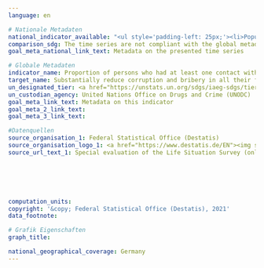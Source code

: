 ```yaml
---
language: en    

# Nationale Metadaten    
national_indicator_available: "<ul style='padding-left: 25px;'><li>Population who had the impression that public officials are corruptible during their interactions with public agencies in the previous two years</li> <li> Private persons (donors) suspected in the context of corruption offences</li></ul>"    
comparison_sdg: The time series are not compliant with the global metadata, but provide additional information.    
goal_meta_national_link_text: Metadata on the presented time series    

# Globale Metadaten    
indicator_name: Proportion of persons who had at least one contact with a public official and who paid a bribe to a public official, or were asked for a bribe by those public officials, during the previous 12 months    
target_name: Substantially reduce corruption and bribery in all their forms    
un_designated_tier: <a href="https://unstats.un.org/sdgs/iaeg-sdgs/tier-classification/" title="Click here for more information on the UN tier classification."  target="_blank">Tier II</a>    
un_custodian_agency: United Nations Office on Drugs and Crime (UNODC)    
goal_meta_link_text: Metadata on this indicator    
goal_meta_2_link_text:     
goal_meta_3_link_text:     

#Datenquellen
source_organisation_1: Federal Statistical Office (Destatis)
source_organisation_logo_1: <a href="https://www.destatis.de/EN"><img src="https://g205sdgs.github.io/sdg-indicators/public/OrgImgEn/destatis.png" alt="Logo destatis" style="height:60px; width:148px" /></a>
source_url_text_1: Special evaluation of the Life Situation Survey (only available in German)





    
computation_units:     
copyright: '&copy; Federal Statistical Office (Destatis), 2021'    
data_footnote:     

# Grafik Eigenschaften    
graph_title:     

national_geographical_coverage: Germany    
---
```


<span></span>